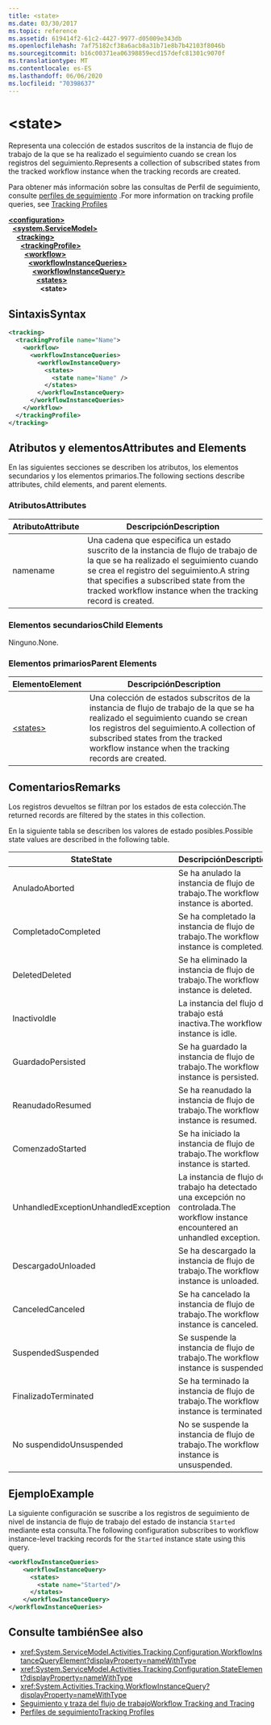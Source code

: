 ```yaml
---
title: <state>
ms.date: 03/30/2017
ms.topic: reference
ms.assetid: 619414f2-61c2-4427-9977-d05009e343db
ms.openlocfilehash: 7af75182cf38a6acb8a31b71e8b7b42103f8046b
ms.sourcegitcommit: b16c00371ea06398859ecd157defc81301c9070f
ms.translationtype: MT
ms.contentlocale: es-ES
ms.lasthandoff: 06/06/2020
ms.locfileid: "70398637"
---
```

# \<state>
<span data-ttu-id="9acab-101">Representa una colección de estados suscritos de la instancia de flujo de trabajo de la que se ha realizado el seguimiento cuando se crean los registros del seguimiento.</span><span class="sxs-lookup"><span data-stu-id="9acab-101">Represents a collection of subscribed states from the tracked workflow instance when the tracking records are created.</span></span>  
  
 <span data-ttu-id="9acab-102">Para obtener más información sobre las consultas de Perfil de seguimiento, consulte [perfiles de seguimiento](../../../windows-workflow-foundation/tracking-profiles.md) .</span><span class="sxs-lookup"><span data-stu-id="9acab-102">For more information on tracking profile queries, see [Tracking Profiles](../../../windows-workflow-foundation/tracking-profiles.md)</span></span>  
  
[**\<configuration>**](../configuration-element.md)\
&nbsp;&nbsp;[**\<system.ServiceModel>**](system-servicemodel-of-workflow.md)\
&nbsp;&nbsp;&nbsp;&nbsp;[**\<tracking>**](tracking.md)\
&nbsp;&nbsp;&nbsp;&nbsp;&nbsp;&nbsp;[**\<trackingProfile>**](trackingprofile.md)\
&nbsp;&nbsp;&nbsp;&nbsp;&nbsp;&nbsp;&nbsp;&nbsp;[**\<workflow>**](workflow.md)\
&nbsp;&nbsp;&nbsp;&nbsp;&nbsp;&nbsp;&nbsp;&nbsp;&nbsp;&nbsp;[**\<workflowInstanceQueries>**](workflowinstancequeries.md)\
&nbsp;&nbsp;&nbsp;&nbsp;&nbsp;&nbsp;&nbsp;&nbsp;&nbsp;&nbsp;&nbsp;&nbsp;[**\<workflowInstanceQuery>**](workflowinstancequery.md)\
&nbsp;&nbsp;&nbsp;&nbsp;&nbsp;&nbsp;&nbsp;&nbsp;&nbsp;&nbsp;&nbsp;&nbsp;&nbsp;&nbsp;[**\<states>**](states.md)\
&nbsp;&nbsp;&nbsp;&nbsp;&nbsp;&nbsp;&nbsp;&nbsp;&nbsp;&nbsp;&nbsp;&nbsp;&nbsp;&nbsp;&nbsp;&nbsp;**\<state>**  
  
## <a name="syntax"></a><span data-ttu-id="9acab-103">Sintaxis</span><span class="sxs-lookup"><span data-stu-id="9acab-103">Syntax</span></span>  
  
```xml  
<tracking>
  <trackingProfile name="Name">
    <workflow>
      <workflowInstanceQueries>
        <workflowInstanceQuery>
          <states>
            <state name="Name" />
          </states>
        </workflowInstanceQuery>
      </workflowInstanceQueries>
    </workflow>
  </trackingProfile>
</tracking>  
```  
  
## <a name="attributes-and-elements"></a><span data-ttu-id="9acab-104">Atributos y elementos</span><span class="sxs-lookup"><span data-stu-id="9acab-104">Attributes and Elements</span></span>  
 <span data-ttu-id="9acab-105">En las siguientes secciones se describen los atributos, los elementos secundarios y los elementos primarios.</span><span class="sxs-lookup"><span data-stu-id="9acab-105">The following sections describe attributes, child elements, and parent elements.</span></span>  
  
### <a name="attributes"></a><span data-ttu-id="9acab-106">Atributos</span><span class="sxs-lookup"><span data-stu-id="9acab-106">Attributes</span></span>  
  
|<span data-ttu-id="9acab-107">Atributo</span><span class="sxs-lookup"><span data-stu-id="9acab-107">Attribute</span></span>|<span data-ttu-id="9acab-108">Descripción</span><span class="sxs-lookup"><span data-stu-id="9acab-108">Description</span></span>|  
|---------------|-----------------|  
|<span data-ttu-id="9acab-109">name</span><span class="sxs-lookup"><span data-stu-id="9acab-109">name</span></span>|<span data-ttu-id="9acab-110">Una cadena que especifica un estado suscrito de la instancia de flujo de trabajo de la que se ha realizado el seguimiento cuando se crea el registro del seguimiento.</span><span class="sxs-lookup"><span data-stu-id="9acab-110">A string that specifies a subscribed state from the tracked workflow instance when the tracking record is created.</span></span>|  
  
### <a name="child-elements"></a><span data-ttu-id="9acab-111">Elementos secundarios</span><span class="sxs-lookup"><span data-stu-id="9acab-111">Child Elements</span></span>  
 <span data-ttu-id="9acab-112">Ninguno.</span><span class="sxs-lookup"><span data-stu-id="9acab-112">None.</span></span>  
  
### <a name="parent-elements"></a><span data-ttu-id="9acab-113">Elementos primarios</span><span class="sxs-lookup"><span data-stu-id="9acab-113">Parent Elements</span></span>  
  
|<span data-ttu-id="9acab-114">Elemento</span><span class="sxs-lookup"><span data-stu-id="9acab-114">Element</span></span>|<span data-ttu-id="9acab-115">Descripción</span><span class="sxs-lookup"><span data-stu-id="9acab-115">Description</span></span>|  
|-------------|-----------------|  
|[\<states>](states.md)|<span data-ttu-id="9acab-116">Una colección de estados subscritos de la instancia de flujo de trabajo de la que se ha realizado el seguimiento cuando se crean los registros del seguimiento.</span><span class="sxs-lookup"><span data-stu-id="9acab-116">A collection of subscribed states from the tracked workflow instance when the tracking records are created.</span></span>|  
  
## <a name="remarks"></a><span data-ttu-id="9acab-117">Comentarios</span><span class="sxs-lookup"><span data-stu-id="9acab-117">Remarks</span></span>  
 <span data-ttu-id="9acab-118">Los registros devueltos se filtran por los estados de esta colección.</span><span class="sxs-lookup"><span data-stu-id="9acab-118">The returned records are filtered by the states in this collection.</span></span>  
  
 <span data-ttu-id="9acab-119">En la siguiente tabla se describen los valores de estado posibles.</span><span class="sxs-lookup"><span data-stu-id="9acab-119">Possible state values are described in the following table.</span></span>  
  
|<span data-ttu-id="9acab-120">State</span><span class="sxs-lookup"><span data-stu-id="9acab-120">State</span></span>|<span data-ttu-id="9acab-121">Descripción</span><span class="sxs-lookup"><span data-stu-id="9acab-121">Description</span></span>|  
|-----------|-----------------|  
|<span data-ttu-id="9acab-122">Anulado</span><span class="sxs-lookup"><span data-stu-id="9acab-122">Aborted</span></span>|<span data-ttu-id="9acab-123">Se ha anulado la instancia de flujo de trabajo.</span><span class="sxs-lookup"><span data-stu-id="9acab-123">The workflow instance is aborted.</span></span>|  
|<span data-ttu-id="9acab-124">Completado</span><span class="sxs-lookup"><span data-stu-id="9acab-124">Completed</span></span>|<span data-ttu-id="9acab-125">Se ha completado la instancia de flujo de trabajo.</span><span class="sxs-lookup"><span data-stu-id="9acab-125">The workflow instance is completed.</span></span>|  
|<span data-ttu-id="9acab-126">Deleted</span><span class="sxs-lookup"><span data-stu-id="9acab-126">Deleted</span></span>|<span data-ttu-id="9acab-127">Se ha eliminado la instancia de flujo de trabajo.</span><span class="sxs-lookup"><span data-stu-id="9acab-127">The workflow instance is deleted.</span></span>|  
|<span data-ttu-id="9acab-128">Inactivo</span><span class="sxs-lookup"><span data-stu-id="9acab-128">Idle</span></span>|<span data-ttu-id="9acab-129">La instancia del flujo de trabajo está inactiva.</span><span class="sxs-lookup"><span data-stu-id="9acab-129">The workflow instance is idle.</span></span>|  
|<span data-ttu-id="9acab-130">Guardado</span><span class="sxs-lookup"><span data-stu-id="9acab-130">Persisted</span></span>|<span data-ttu-id="9acab-131">Se ha guardado la instancia de flujo de trabajo.</span><span class="sxs-lookup"><span data-stu-id="9acab-131">The workflow instance is persisted.</span></span>|  
|<span data-ttu-id="9acab-132">Reanudado</span><span class="sxs-lookup"><span data-stu-id="9acab-132">Resumed</span></span>|<span data-ttu-id="9acab-133">Se ha reanudado la instancia de flujo de trabajo.</span><span class="sxs-lookup"><span data-stu-id="9acab-133">The workflow instance is resumed.</span></span>|  
|<span data-ttu-id="9acab-134">Comenzado</span><span class="sxs-lookup"><span data-stu-id="9acab-134">Started</span></span>|<span data-ttu-id="9acab-135">Se ha iniciado la instancia de flujo de trabajo.</span><span class="sxs-lookup"><span data-stu-id="9acab-135">The workflow instance is started.</span></span>|  
|<span data-ttu-id="9acab-136">UnhandledException</span><span class="sxs-lookup"><span data-stu-id="9acab-136">UnhandledException</span></span>|<span data-ttu-id="9acab-137">La instancia de flujo de trabajo ha detectado una excepción no controlada.</span><span class="sxs-lookup"><span data-stu-id="9acab-137">The workflow instance encountered an unhandled exception.</span></span>|  
|<span data-ttu-id="9acab-138">Descargado</span><span class="sxs-lookup"><span data-stu-id="9acab-138">Unloaded</span></span>|<span data-ttu-id="9acab-139">Se ha descargado la instancia de flujo de trabajo.</span><span class="sxs-lookup"><span data-stu-id="9acab-139">The workflow instance is unloaded.</span></span>|  
|<span data-ttu-id="9acab-140">Canceled</span><span class="sxs-lookup"><span data-stu-id="9acab-140">Canceled</span></span>|<span data-ttu-id="9acab-141">Se ha cancelado la instancia de flujo de trabajo.</span><span class="sxs-lookup"><span data-stu-id="9acab-141">The workflow instance is canceled.</span></span>|  
|<span data-ttu-id="9acab-142">Suspended</span><span class="sxs-lookup"><span data-stu-id="9acab-142">Suspended</span></span>|<span data-ttu-id="9acab-143">Se suspende la instancia de flujo de trabajo.</span><span class="sxs-lookup"><span data-stu-id="9acab-143">The workflow instance is suspended.</span></span>|  
|<span data-ttu-id="9acab-144">Finalizado</span><span class="sxs-lookup"><span data-stu-id="9acab-144">Terminated</span></span>|<span data-ttu-id="9acab-145">Se ha terminado la instancia de flujo de trabajo.</span><span class="sxs-lookup"><span data-stu-id="9acab-145">The workflow instance is terminated.</span></span>|  
|<span data-ttu-id="9acab-146">No suspendido</span><span class="sxs-lookup"><span data-stu-id="9acab-146">Unsuspended</span></span>|<span data-ttu-id="9acab-147">No se suspende la instancia de flujo de trabajo.</span><span class="sxs-lookup"><span data-stu-id="9acab-147">The workflow instance is unsuspended.</span></span>|  
  
## <a name="example"></a><span data-ttu-id="9acab-148">Ejemplo</span><span class="sxs-lookup"><span data-stu-id="9acab-148">Example</span></span>  
 <span data-ttu-id="9acab-149">La siguiente configuración se suscribe a los registros de seguimiento de nivel de instancia de flujo de trabajo del estado de instancia `Started` mediante esta consulta.</span><span class="sxs-lookup"><span data-stu-id="9acab-149">The following configuration subscribes to workflow instance-level tracking records for the `Started` instance state using this query.</span></span>  
  
```xml  
<workflowInstanceQueries>  
    <workflowInstanceQuery>  
      <states>  
        <state name="Started"/>  
      </states>  
    </workflowInstanceQuery>  
</workflowInstanceQueries>  
```  
  
## <a name="see-also"></a><span data-ttu-id="9acab-150">Consulte también</span><span class="sxs-lookup"><span data-stu-id="9acab-150">See also</span></span>

- <xref:System.ServiceModel.Activities.Tracking.Configuration.WorkflowInstanceQueryElement?displayProperty=nameWithType>
- <xref:System.ServiceModel.Activities.Tracking.Configuration.StateElement?displayProperty=nameWithType>
- <xref:System.Activities.Tracking.WorkflowInstanceQuery?displayProperty=nameWithType>
- [<span data-ttu-id="9acab-151">Seguimiento y traza del flujo de trabajo</span><span class="sxs-lookup"><span data-stu-id="9acab-151">Workflow Tracking and Tracing</span></span>](../../../windows-workflow-foundation/workflow-tracking-and-tracing.md)
- [<span data-ttu-id="9acab-152">Perfiles de seguimiento</span><span class="sxs-lookup"><span data-stu-id="9acab-152">Tracking Profiles</span></span>](../../../windows-workflow-foundation/tracking-profiles.md)
